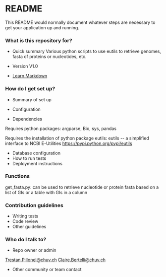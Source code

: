 # README #

This README would normally document whatever steps are necessary to get your application up and running.

### What is this repository for? ###

* Quick summary
Various python scripts to use eutils to retrieve genomes, fasta of proteins or nucleotides, etc.

* Version
V1.0

* [Learn Markdown](https://bitbucket.org/tutorials/markdowndemo)

### How do I get set up? ###

* Summary of set up



* Configuration
* Dependencies

Requires python packages: argparse, Bio, sys, pandas

Requires the installation of python package eutils: 
eutils -- a simplified interface to NCBI E-Utilities
https://pypi.python.org/pypi/eutils

* Database configuration
* How to run tests
* Deployment instructions

### Functions ###

get_fasta.py: can be used to retrieve nucleotide or protein fasta based on a list of GIs or a table with GIs in a column


### Contribution guidelines ###

* Writing tests
* Code review
* Other guidelines

### Who do I talk to? ###

* Repo owner or admin

Trestan.Pillonel@chuv.ch
Claire.Bertelli@chuv.ch

* Other community or team contact